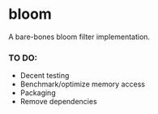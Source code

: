# bloom

A bare-bones bloom filter implementation.

### TO DO:
* Decent testing
* Benchmark/optimize memory access
* Packaging
* Remove dependencies